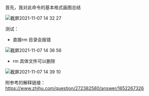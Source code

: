 首先，我对此命令的基本格式画图总结  

![截屏2021-11-07 14 32 27](https://user-images.githubusercontent.com/74129445/140634943-0f441918-33f8-485e-b058-be3c0dc0e090.png)  


测试： 

* 直接rm 目录会报错  

![截屏2021-11-07 14 36 56](https://user-images.githubusercontent.com/74129445/140635114-7f54729c-d365-40d5-8cdc-4298f2ee802d.png)  

* rm 具体文件可以删除  

![截屏2021-11-07 14 39 10](https://user-images.githubusercontent.com/74129445/140635129-1c76c5c9-407a-4cbc-a5a5-45a46feb181d.png)


附参考的解释链接：https://www.zhihu.com/question/272382580/answer/1652267326
